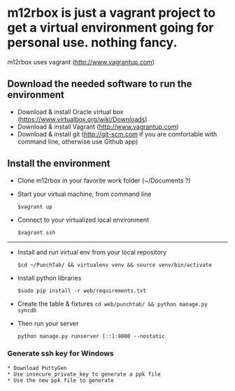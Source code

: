 # m12rbox is just a vagrant project to get a virtual environment going for personal use. nothing fancy.

m12rbox uses vagrant (http://www.vagrantup.com)

## Download the needed software to run the environment 
* Download & install Oracle virtual box (https://www.virtualbox.org/wiki/Downloads)
* Download & install Vagrant (http://www.vagrantup.com)
* Download & install git (http://git-scm.com if you are comfortable with command line, otherwise use Github app)

## Install the environment
* Clone m12rbox in your favorite work folder (~/Documents ?) 
* Start your virtual machine, from command line

	`$vagrant up`

* Connect to your virtualized local environment

    `$vagrant ssh`


-----------------------------------------------------------------------    

* Install and run virtual env from your local repository

    `$cd ~/PunchTab/ && virtualenv venv && source venv/bin/activate`

* Install python libraries

    `$sudo pip install -r web/requirements.txt`

* Create the table & fixtures
    `cd web/punchtab/ && python manage.py syncdb`

* Then run your server
    
    `python manage.py runserver [::]:8000 --nostatic`


### Generate ssh key for Windows
	* Download PuttyGen
	* Use insecure_private_key to generate a ppk file
	* Use the new ppk file to generate
